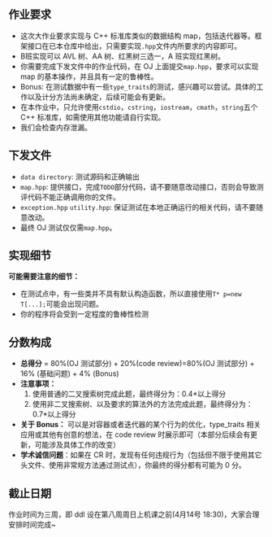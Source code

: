 ## 作业要求

- 这次大作业要求实现与 C++ 标准库类似的数据结构 map，包括迭代器等。框架接口在已本仓库中给出，只需要实现`.hpp`文件内所要求的内容即可。
- B班实现可以 AVL 树、AA 树、红黑树三选一，A 班实现红黑树。
- 你需要完成下发文件中的作业代码，在 OJ 上面提交`map.hpp`，要求可以实现 map 的基本操作，并且具有一定的鲁棒性。
- Bonus: 在测试数据中有一些`type_traits`的测试，感兴趣可以尝试。具体的工作以及计分方法尚未确定，后续可能会有更新。
- 在本作业中，只允许使用`cstdio`，`cstring`，`iostream`，`cmath`，`string`五个 C++ 标准库，如需使用其他功能请自行实现。
- 我们会检查内存泄漏。

## 下发文件

- `data directory`: 测试源码和正确输出
- `map.hpp`: 提供接口，完成`TODO`部分代码，请不要随意改动接口，否则会导致测评代码不能正确调用你的文件。
- `exception.hpp` `utility.hpp`: 保证测试在本地正确运行的相关代码，请不要随意改动。
- 最终 OJ 测试仅仅需`map.hpp`。

## 实现细节

**可能需要注意的细节：**

-   在测试点中，有一些类并不具有默认构造函数，所以直接使用`T* p=new T[...];`可能会出现问题。
-   你的程序将会受到一定程度的鲁棒性检测

## 分数构成

- **总得分** = 80%(OJ 测试部分) + 20%(code review)=80%(OJ 测试部分) + 16% (基础问题) + 4% (Bonus)
- **注意事项：**
  1. 使用普通的二叉搜索树完成此题，最终得分为：0.4\*以上得分
  2. 使用非二叉搜索树、以及要求的算法外的方法完成此题，最终得分为：0.7\*以上得分
- **关于 Bonus：** 可以是对容器或者迭代器的某个行为的优化，type_traits 相关应用或其他有创意的想法，在 code review 时展示即可（本部分后续会有更新，可能涉及具体工作的改变）
- **学术诚信问题**：如果在 CR 时，发现有任何违规行为（包括但不限于使用其它头文件、使用非常规方法通过测试点），你最终的得分都有可能为 0 分。
## 截止日期

作业时间为三周，即 ddl 设在第八周周日上机课之前(4月14号 18:30)，大家合理安排时间完成~
